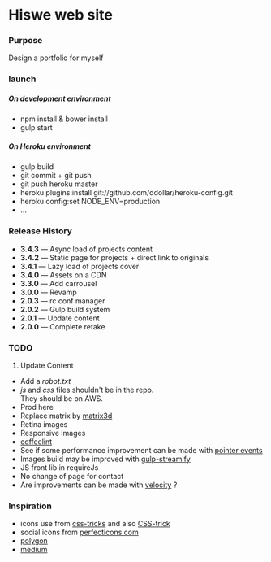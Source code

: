 # Hiswe web site

### Purpose

Design a portfolio for myself

### launch

##### On development environment
- npm install & bower install
- gulp start

##### On Heroku environment
- gulp build
- git commit + git push
- git push heroku master
- heroku plugins:install git://github.com/ddollar/heroku-config.git
- heroku config:set NODE_ENV=production
- …

### Release History

- **3.4.3** — Async load of projects content 
- **3.4.2** — Static page for projects + direct link to originals
- **3.4.1** — Lazy load of projects cover 
- **3.4.0** — Assets on a CDN
- **3.3.0** — Add carrousel
- **3.0.0** — Revamp
- **2.0.3** — rc conf manager
- **2.0.2** — Gulp build system
- **2.0.1** — Update content
- **2.0.0** — Complete retake

### TODO


1. Update Content
- Add a *robot.txt*
- *js* and *css* files shouldn't be in the repo.  
 They should be on AWS.
- Prod here 
- Replace matrix by [matrix3d](http://9elements.com/html5demos/matrix3d/)
- Retina images
- Responsive images 
- [coffeelint](https://www.npmjs.org/package/gulp-coffeelint/)
- See if some performance improvement can be made with [pointer events](http://www.thecssninja.com/javascript/pointer-events-60fps)
- Images build may be improved with [gulp-streamify](https://github.com/nfroidure/gulp-streamify)
- JS front lib in requireJs
- No change of page for contact
- Are improvements can be made with [velocity](http://julian.com/research/velocity/) ?

### Inspiration

- icons use from [css-tricks](http://css-tricks.com/svg-sprites-use-better-icon-fonts/) and also [CSS-trick](http://css-tricks.com/icon-fonts-vs-svg/)
- social icons from [perfecticons.com](http://perfecticons.com/)
- [polygon](http://www.polygon.com/2014/4/7/5582644/mlb-14-the-show-review)
- [medium](https://medium.com/gulp-js-build/23812e4c9ec1)